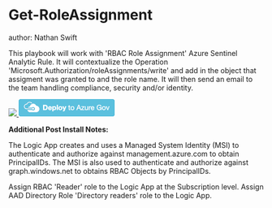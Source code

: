 # Get-RoleAssignment
author: Nathan Swift

This playbook will work with 'RBAC Role Assignment' Azure Sentinel Analytic Rule. It will contextualize the Operation 'Microsoft.Authorization/roleAssignments/write' and add in the object that assigment was granted to and the role name. It will then send an email to the team handling compliance, security and/or identity. 

<a href="https://portal.azure.com/#create/Microsoft.Template/uri/https%3A%2F%2Fraw.githubusercontent.com%2Fswiftsolves-msft%2FAzure-Sentinel-Playbooks%2Fmaster%2FGet-RoleAssignment%2Fazuredeploy.json" target="_blank">
    <img src="https://aka.ms/deploytoazurebutton"/>
</a>
<a href="https://portal.azure.us/#create/Microsoft.Template/uri/https%3A%2F%2Fraw.githubusercontent.com%2Fswiftsolves-msft%2FAzure-Sentinel-Playbooks%2Fmaster%2FGet-RoleAssignment%2Fazuredeploy.json" target="_blank">
<img src="https://raw.githubusercontent.com/Azure/azure-quickstart-templates/master/1-CONTRIBUTION-GUIDE/images/deploytoazuregov.png"/>
</a>

**Additional Post Install Notes:**

The Logic App creates and uses a Managed System Identity (MSI) to authenticate and authorize against management.azure.com to obtain PrincipalIDs. The MSI is also used to authenticate and authorize against graph.windows.net to obtains RBAC Objects by PrincipalIDs.

Assign RBAC 'Reader' role to the Logic App at the Subscription level.
Assign AAD Directory Role 'Directory readers' role to the Logic App.